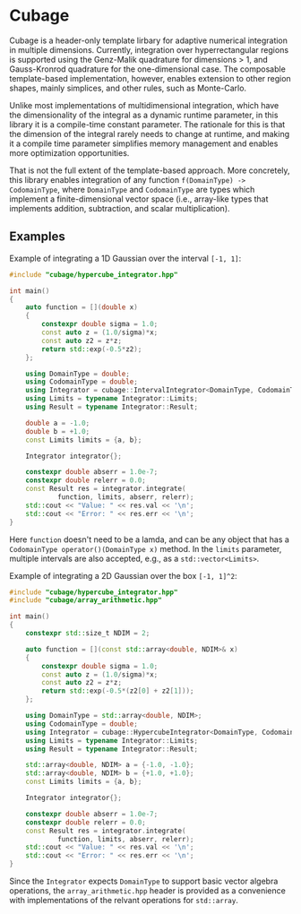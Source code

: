 # Cubage

Cubage is a header-only template lirbary for adaptive numerical integration in multiple dimensions. Currently, integration over hyperrectangular regions is supported using the Genz-Malik quadrature for dimensions > 1, and Gauss-Kronrod quadrature for the one-dimensional case. The composable template-based implementation, however, enables extension to other region shapes, mainly simplices, and other rules, such as Monte-Carlo.

Unlike most implementations of multidimensional integration, which have the dimensionality of the integral as a dynamic runtime parameter, in this library it is a compile-time constant parameter. The rationale for this is that the dimension of the integral rarely needs to change at runtime, and making it a compile time parameter simplifies memory management and enables more optimization opportunities.

That is not the full extent of the template-based approach. More concretely, this library enables integration of any function `f(DomainType) -> CodomainType`, where `DomainType` and `CodomainType` are types which implement a finite-dimensional vector space (i.e., array-like types that implements addition, subtraction, and scalar multiplication).

## Examples

Example of integrating a 1D Gaussian over the interval `[-1, 1]`:
```cpp
#include "cubage/hypercube_integrator.hpp"

int main()
{
    auto function = [](double x)
    {
        constexpr double sigma = 1.0;
        const auto z = (1.0/sigma)*x;
        const auto z2 = z*z;
        return std::exp(-0.5*z2);
    };

    using DomainType = double;
    using CodomainType = double;
    using Integrator = cubage::IntervalIntegrator<DomainType, CodomainType>;
    using Limits = typename Integrator::Limits;
    using Result = typename Integrator::Result;

    double a = -1.0;
    double b = +1.0;
    const Limits limits = {a, b};

    Integrator integrator{};

    constexpr double abserr = 1.0e-7;
    constexpr double relerr = 0.0;
    const Result res = integrator.integrate(
            function, limits, abserr, relerr);
    std::cout << "Value: " << res.val << '\n';
    std::cout << "Error: " << res.err << '\n';
}
```
Here `function` doesn't need to be a lamda, and can be any object that has a `CodomainType operator()(DomainType x)` method. In the `limits` parameter, multiple intervals are also accepted, e.g., as a `std::vector<Limits>`.

Example of integrating a 2D Gaussian over the box `[-1, 1]^2`:
```cpp
#include "cubage/hypercube_integrator.hpp"
#include "cubage/array_arithmetic.hpp"

int main()
{
    constexpr std::size_t NDIM = 2;

    auto function = [](const std::array<double, NDIM>& x)
    {
        constexpr double sigma = 1.0;
        const auto z = (1.0/sigma)*x;
        const auto z2 = z*z;
        return std::exp(-0.5*(z2[0] + z2[1]));
    };

    using DomainType = std::array<double, NDIM>;
    using CodomainType = double;
    using Integrator = cubage::HypercubeIntegrator<DomainType, CodomainType>;
    using Limits = typename Integrator::Limits;
    using Result = typename Integrator::Result;

    std::array<double, NDIM> a = {-1.0, -1.0};
    std::array<double, NDIM> b = {+1.0, +1.0};
    const Limits limits = {a, b};

    Integrator integrator{};

    constexpr double abserr = 1.0e-7;
    constexpr double relerr = 0.0;
    const Result res = integrator.integrate(
            function, limits, abserr, relerr);
    std::cout << "Value: " << res.val << '\n';
    std::cout << "Error: " << res.err << '\n';
}
```
Since the `Integrator` expects `DomainType` to support basic vector algebra operations, the `array_arithmetic.hpp` header is provided as a convenience with implementations of the relvant operations for `std::array`.


